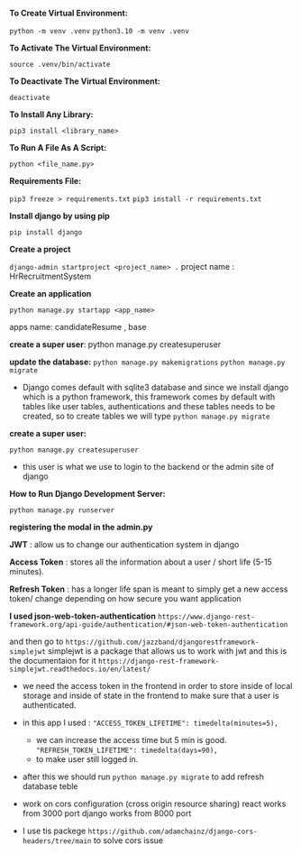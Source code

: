 **To Create Virtual Environment:** 

`python -m venv .venv`
`python3.10 -m venv .venv`

**To Activate The Virtual Environment:**

`source .venv/bin/activate`

**To Deactivate The Virtual Environment:**

`deactivate`

**To Install Any Library:**

`pip3 install <library_name>`

**To Run A File As A Script:**

`python <file_name.py>`

**Requirements File:**

`pip3 freeze > requirements.txt`
`pip3 install -r requirements.txt`

**Install django by using pip**

`pip install django`

**Create a project**

`django-admin startproject <project_name> .`
project name : HrRecruitmentSystem

**Create an application** 

`python manage.py startapp <app_name>`

apps name: candidateResume , base

**create a super user**:
python manage.py createsuperuser

**update the database:**
`python manage.py makemigrations`
`python manage.py migrate`

* Django comes default with sqlite3 database and since we install django which is a python framework, this framework comes by default with tables like user tables, authentications and these tables needs to be created, so to create tables we will type `python manage.py migrate`

**create a super user:** 

`python manage.py createsuperuser`

- this user is what we use to login to the backend or the admin site of django

**How to Run Django Development Server:**

`python manage.py runserver`

**registering the modal in the admin.py**

**JWT** :
allow us to change our authentication system in django 

**Access Token** : stores all the information about a user / short life (5-15 minutes).

**Refresh Token** : has a longer life span is meant to simply get a new access token/ change depending on how secure you want application

**I used json-web-token-authentication**
`https://www.django-rest-framework.org/api-guide/authentication/#json-web-token-authentication`

and then go to `https://github.com/jazzband/djangorestframework-simplejwt` 
simplejwt is a package that allows us to work with jwt and this is the documentaion for it `https://django-rest-framework-simplejwt.readthedocs.io/en/latest/`

* we need the access token in the frontend in order to store inside of local storage and inside of state in the frontend to make sure that a user is authenticated.

* in this app I used :
    `"ACCESS_TOKEN_LIFETIME": timedelta(minutes=5), `
    - we can increase the access time but 5 min is good.
    `"REFRESH_TOKEN_LIFETIME": timedelta(days=90),` 
    - to make user still logged in.

* after this we should run `python manage.py migrate` to add refresh database teble

* work on cors configuration (cross origin resource sharing)
react works from 3000 port
django works from 8000 port

* I use tis packege `https://github.com/adamchainz/django-cors-headers/tree/main` to solve cors issue
